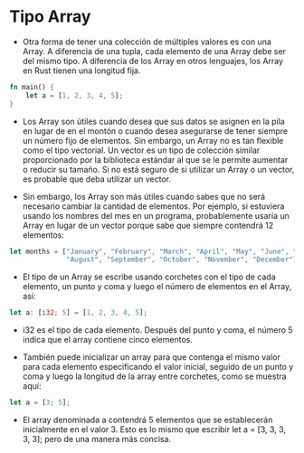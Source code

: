 # Tipo Array

- Otra forma de tener una colección de múltiples valores es con una Array. A diferencia de una tupla, cada elemento de una Array debe ser del mismo tipo. A diferencia de los Array en otros lenguajes, los Array en Rust tienen una longitud fija.

```rust
fn main() {
    let a = [1, 2, 3, 4, 5];
}
```

- Los Array son útiles cuando desea que sus datos se asignen en la pila en lugar de en el montón o cuando desea asegurarse de tener siempre un número fijo de elementos. Sin embargo, un Array no es tan flexible como el tipo vectorial. Un vector es un tipo de colección similar proporcionado por la biblioteca estándar al que se le permite aumentar o reducir su tamaño. Si no está seguro de si utilizar un Array o un vector, es probable que deba utilizar un vector.

- Sin embargo, los Array son más útiles cuando sabes que no será necesario cambiar la cantidad de elementos. Por ejemplo, si estuviera usando los nombres del mes en un programa, probablemente usaría un Array en lugar de un vector porque sabe que siempre contendrá 12 elementos:

```rust
let months = ["January", "February", "March", "April", "May", "June", "July",
              "August", "September", "October", "November", "December"];
```

- El tipo de un Array se escribe usando corchetes con el tipo de cada elemento, un punto y coma y luego el número de elementos en el Array, así:

```rust
let a: [i32; 5] = [1, 2, 3, 4, 5];
```

- i32 es el tipo de cada elemento. Después del punto y coma, el número 5 indica que el array contiene cinco elementos.

- También puede inicializar un array para que contenga el mismo valor para cada elemento especificando el valor inicial, seguido de un punto y coma y luego la longitud de la array entre corchetes, como se muestra aquí:

```rust
let a = [3; 5];
```

- El array denominada a contendrá 5 elementos que se establecerán inicialmente en el valor 3. Esto es lo mismo que escribir let a = [3, 3, 3, 3, 3]; pero de una manera más concisa.
